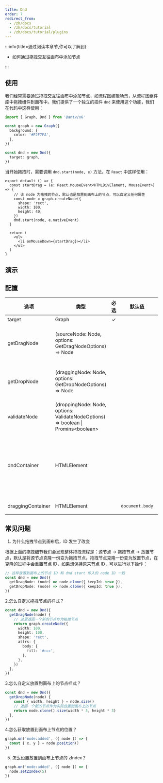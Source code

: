 ```yaml
---
title: Dnd
order: 7
redirect_from:
  - /zh/docs
  - /zh/docs/tutorial
  - /zh/docs/tutorial/plugins
---
```


:::info{title=通过阅读本章节,你可以了解到}

- 如何通过拖拽交互往画布中添加节点

:::

## 使用

我们经常需要通过拖拽交互往画布中添加节点，如流程图编辑场景，从流程图组件库中拖拽组件到画布中。我们提供了一个独立的插件 `dnd` 来使用这个功能，我们在代码中这样使用：

```ts
import { Graph, Dnd } from '@antv/x6'

const graph = new Graph({
  background: {
    color: '#F2F7FA',
  },
})

const dnd = new Dnd({
  target: graph,
})
```

当开始拖拽时，需要调用 `dnd.start(node, e)` 方法，在 `React` 中这样使用：

```tsx
export default () => {
  const startDrag = (e: React.MouseEvent<HTMLDivElement, MouseEvent>) => {
    // 该 node 为拖拽的节点，默认也是放置到画布上的节点，可以自定义任何属性
    const node = graph.createNode({
      shape: 'rect',
      width: 100,
      height: 40,
    })
    dnd.start(node, e.nativeEvent)
  }

  return (
    <ul>
      <li onMouseDown={startDrag}></li>
    </ul>
  )
}
```

## 演示

<code id="plugin-dnd" src="@/src/tutorial/plugins/dnd/index.tsx"></code>

## 配置

| 选项              | 类型                                                                                | 必选 | 默认值          | 说明                                                                                                  |
|-------------------|-------------------------------------------------------------------------------------|:----:|-----------------|-----------------------------------------------------------------------------------------------------|
| target            | Graph                                                                               |  ✓️  |                 | 目标画布。                                                                                             |
| getDragNode       | (sourceNode: Node, options: GetDragNodeOptions) => Node                             |      |                 | 拖拽开始时，获取被拖拽的节点，默认克隆 `dnd.start` 传入的节点。                                          |
| getDropNode       | (draggingNode: Node, options: GetDropNodeOptions) => Node                           |      |                 | 拖拽结束时，获取放置到目标画布的节点，默认克隆被拖拽的节点。                                             |
| validateNode      | (droppingNode: Node, options: ValidateNodeOptions) => boolean \| Promins\<boolean\> |      |                 | 拖拽结束时，验证节点是否可以放置到目标画布中。                                                          |
| dndContainer      | HTMLElement                                                                         |      |                 | 如果设置 `dndContainer`，在 `dndContainer` 上放开鼠标不会放置节点，常用于 `dnd` 容器处于画布上面的场景。 |
| draggingContainer | HTMLElement                                                                         |      | `document.body` | 自定义拖拽画布容器。                                                                                   |

## 常见问题

1. 为什么拖拽节点到画布后，ID 发生了改变

根据上面的拖拽细节我们会发现整体拖拽流程是：源节点 -> 拖拽节点 -> 放置节点，默认是将源节点克隆一份变为拖拽节点，拖拽节点克隆一份变为放置节点，在克隆的过程中会重置节点 ID，如果想保持原来节点 ID，可以进行以下操作：

```ts
// 这样放置到画布上的节点 ID 和 dnd start 传入的 node ID 一致
const dnd = new Dnd({
  getDragNode: (node) => node.clone({ keepId: true }),
  getDropNode: (node) => node.clone({ keepId: true }),
})
```

2.怎么自定义拖拽节点的样式？

```ts
const dnd = new Dnd({
  getDragNode(node) {
    // 这里返回一个新的节点作为拖拽节点
    return graph.createNode({
      width: 100,
      height: 100,
      shape: 'rect',
      attrs: {
        body: {
          fill: '#ccc',
        },
      },
    })
  },
})
```

3.怎么自定义放置到画布上的节点样式？

```ts
const dnd = new Dnd({
  getDropNode(node) {
    const { width, height } = node.size()
    // 返回一个新的节点作为实际放置到画布上的节点
    return node.clone().size(width * 3, height * 3)
  },
})
```

4.怎么获取放置到画布上节点的位置？

```ts
graph.on('node:added', ({ node }) => {
  const { x, y } = node.position()
})
```

5. 怎么设置放置到画布上节点的 zIndex？

```ts
graph.on('node:added', ({ node }) => {
  node.setZIndex(5)
})
```
